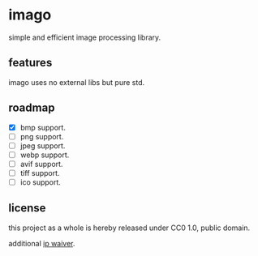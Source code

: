 # imago

simple and efficient image processing library.

## features

imago uses no external libs but pure std.

## roadmap

* [x] bmp support.
* [ ] png support.
* [ ] jpeg support.
* [ ] webp support.
* [ ] avif support.
* [ ] tiff support.
* [ ] ico support.

## license

this project as a whole is hereby released under CC0 1.0, public domain.

additional [ip waiver](https://raw.githubusercontent.com/yehorovye/yehorovye/refs/heads/main/stuff/ip_waiver.txt).
